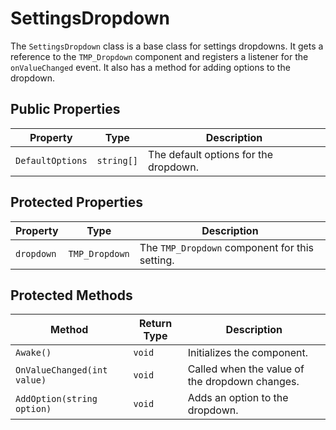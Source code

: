 # SettingsDropdown

The `SettingsDropdown` class is a base class for settings dropdowns. It gets a reference to the `TMP_Dropdown` component and registers a listener for the `onValueChanged` event. It also has a method for adding options to the dropdown.

## Public Properties

| Property         | Type     | Description                                      |
| ---------------- | -------- | ------------------------------------------------ |
| `DefaultOptions` | `string[]` | The default options for the dropdown.            |

## Protected Properties

| Property   | Type           | Description                                      |
| ---------- | -------------- | ------------------------------------------------ |
| `dropdown` | `TMP_Dropdown` | The `TMP_Dropdown` component for this setting.   |

## Protected Methods

| Method               | Return Type | Description                                      |
| -------------------- | ----------- | ------------------------------------------------ |
| `Awake()`            | `void`      | Initializes the component.                       |
| `OnValueChanged(int value)` | `void` | Called when the value of the dropdown changes.   |
| `AddOption(string option)` | `void` | Adds an option to the dropdown.                  |
